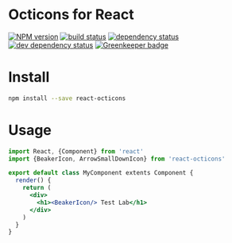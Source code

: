 # Octicons for React

[![NPM version][npm-image]][npm-url]
[![build status][travis-image]][travis-url]
[![dependency status][dependency-image]][dependency-url]
[![dev dependency status][dev-dependency-image]][dev-dependency-url]
[![Greenkeeper badge][greenkeeper-image]][greenkeeper-url]

# Install

```sh
npm install --save react-octicons
```

# Usage

```jsx
import React, {Component} from 'react'
import {BeakerIcon, ArrowSmallDownIcon} from 'react-octicons'

export default class MyComponent extents Component {
  render() {
    return (
      <div>
        <h1><BeakerIcon/> Test Lab</h1>
      </div>
    )
  }
}
```

[npm-image]: https://img.shields.io/npm/v/react-octicons.svg
[npm-url]: https://npmjs.org/package/react-octicons
[travis-image]: https://img.shields.io/travis/philschatz/react-octicons.svg
[travis-url]: https://travis-ci.org/philschatz/react-octicons
[dependency-image]: https://img.shields.io/david/philschatz/react-octicons.svg
[dependency-url]: https://david-dm.org/philschatz/react-octicons
[dev-dependency-image]: https://img.shields.io/david/dev/philschatz/react-octicons.svg
[dev-dependency-url]: https://david-dm.org/philschatz/react-octicons#info=devDependencies
[greenkeeper-image]: https://badges.greenkeeper.io/philschatz/react-octicons.svg
[greenkeeper-url]: https://greenkeeper.io
